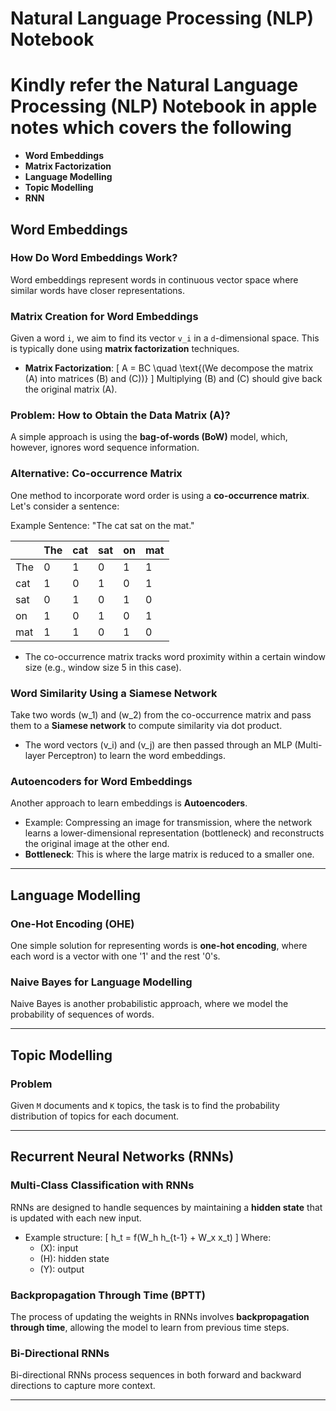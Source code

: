 # Natural Language Processing (NLP) Notebook

# Kindly refer the Natural Language Processing (NLP) Notebook in apple notes which covers the following 

- **Word Embeddings**
- **Matrix Factorization**
- **Language Modelling**
- **Topic Modelling**
- **RNN**




## Word Embeddings

### How Do Word Embeddings Work?
Word embeddings represent words in continuous vector space where similar words have closer representations. 

### Matrix Creation for Word Embeddings
Given a word `i`, we aim to find its vector `v_i` in a `d`-dimensional space. This is typically done using **matrix factorization** techniques.

- **Matrix Factorization**: 
  \[
  A = BC \quad \text{(We decompose the matrix \(A\) into matrices \(B\) and \(C\))}
  \]
  Multiplying \(B\) and \(C\) should give back the original matrix \(A\).

### Problem: How to Obtain the Data Matrix \(A\)?
A simple approach is using the **bag-of-words (BoW)** model, which, however, ignores word sequence information.

### Alternative: Co-occurrence Matrix
One method to incorporate word order is using a **co-occurrence matrix**. Let's consider a sentence:

Example Sentence: "The cat sat on the mat."

|        | The | cat | sat | on  | mat |
|--------|-----|-----|-----|-----|-----|
| The    |  0  |  1  |  0  |  1  |  1  |
| cat    |  1  |  0  |  1  |  0  |  1  |
| sat    |  0  |  1  |  0  |  1  |  0  |
| on     |  1  |  0  |  1  |  0  |  1  |
| mat    |  1  |  1  |  0  |  1  |  0  |

- The co-occurrence matrix tracks word proximity within a certain window size (e.g., window size 5 in this case).

### Word Similarity Using a Siamese Network
Take two words \(w_1\) and \(w_2\) from the co-occurrence matrix and pass them to a **Siamese network** to compute similarity via dot product. 
- The word vectors \(v_i\) and \(v_j\) are then passed through an MLP (Multi-layer Perceptron) to learn the word embeddings.

### Autoencoders for Word Embeddings
Another approach to learn embeddings is **Autoencoders**. 
- Example: Compressing an image for transmission, where the network learns a lower-dimensional representation (bottleneck) and reconstructs the original image at the other end.
- **Bottleneck**: This is where the large matrix is reduced to a smaller one.

---

## Language Modelling

### One-Hot Encoding (OHE)
One simple solution for representing words is **one-hot encoding**, where each word is a vector with one '1' and the rest '0's.

### Naive Bayes for Language Modelling
Naive Bayes is another probabilistic approach, where we model the probability of sequences of words.

---

## Topic Modelling

### Problem
Given `M` documents and `K` topics, the task is to find the probability distribution of topics for each document.

---

## Recurrent Neural Networks (RNNs)

### Multi-Class Classification with RNNs
RNNs are designed to handle sequences by maintaining a **hidden state** that is updated with each new input. 

- Example structure:
  \[
  h_t = f(W_h h_{t-1} + W_x x_t)
  \]
  Where:
  - \(X\): input
  - \(H\): hidden state
  - \(Y\): output
  
### Backpropagation Through Time (BPTT)
The process of updating the weights in RNNs involves **backpropagation through time**, allowing the model to learn from previous time steps.

### Bi-Directional RNNs
Bi-directional RNNs process sequences in both forward and backward directions to capture more context.

---
